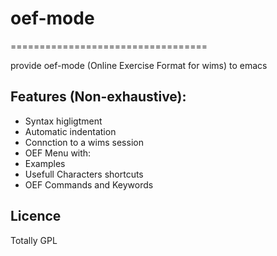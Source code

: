 # oef-mode
==================================

provide oef-mode (Online Exercise Format for wims) to emacs  

Features (Non-exhaustive):
--------------------------

* Syntax higligtment 
* Automatic indentation
* Connction to a wims session
* OEF Menu with:
 * Examples
 * Usefull Characters shortcuts
 * OEF Commands and Keywords

Licence
-------

Totally GPL



